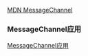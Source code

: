 [MDN MessageChannel](https://developer.mozilla.org/en-US/docs/Web/API/MessageChannel)

### MessageChannel应用
[MessageChannel应用](https://zhuanlan.zhihu.com/p/432726048)
